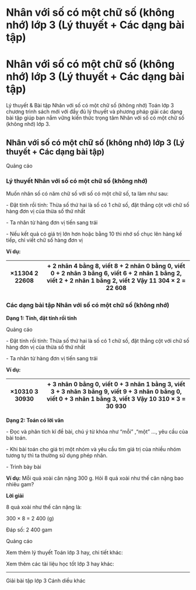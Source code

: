 # Nhân với số có một chữ số (không nhớ) lớp 3 (Lý thuyết + Các dạng bài tập)

# Nhân với số có một chữ số (không nhớ) lớp 3 (Lý thuyết + Các dạng bài tập)

Lý thuyết & Bài tập Nhân với số có một chữ số (không nhớ) Toán lớp 3 chương trình sách mới với đầy đủ lý thuyết và phương pháp giải các dạng bài tập giúp bạn nắm vững kiến thức trọng tâm Nhân với số có một chữ số (không nhớ) lớp 3.

## Nhân với số có một chữ số (không nhớ) lớp 3 (Lý thuyết + Các dạng bài tập)

Quảng cáo

### Lý thuyết Nhân với số có một chữ số (không nhớ)

Muốn nhân số có năm chữ số với số có một chữ số, ta làm như sau:

\- Đặt tính rồi tính: Thừa số thứ hai là số có 1 chữ số, đặt thẳng cột với chữ số hàng đơn vị của thừa số thứ nhất

\- Ta nhân từ hàng đơn vị tiến sang trái

\- Nếu kết quả có giá trị lớn hơn hoặc bằng 10 thì nhớ số chục lên hàng kế tiếp, chỉ viết chữ số hàng đơn vị

**Ví dụ:**

×11304 2 22608 |  \+ 2 nhân 4 bằng 8, viết 8 \+ 2 nhân 0 bằng 0, viết 0 \+ 2 nhân 3 bằng 6, viết 6 \+ 2 nhân 1 bằng 2, viết 2 \+ 2 nhân 1 bằng 2, viết 2 Vậy 11 304 × 2 = 22 608  
---|---  
  
### Các dạng bài tập Nhân với số có một chữ số (không nhớ)

**Dạng 1: Tính, đặt tính rồi tính**

Quảng cáo

\- Đặt tính rồi tính: Thừa số thứ hai là số có 1 chữ số, đặt thẳng cột với chữ số hàng đơn vị của thừa số thứ nhất

\- Ta nhân từ hàng đơn vị tiến sang trái

**Ví dụ:**

×10310 3 30930 |  \+ 3 nhân 0 bằng 0, viết 0 \+ 3 nhân 1 bằng 3, viết 3 \+ 3 nhân 3 bằng 9, viết 9 \+ 3 nhân 0 bằng 0, viết 0 \+ 3 nhân 1 bằng 3, viết 3 Vậy 10 310 × 3 = 30 930  
---|---  
  
**Dạng 2: Toán có lời văn**

\- Đọc và phân tích kĩ đề bài, chú ý từ khóa như “mỗi” ,“một” …, yêu cầu của bài toán. 

\- Khi bài toán cho giá trị một nhóm và yêu cầu tìm giá trị của nhiều nhóm tương tự thì ta thường sử dụng phép nhân. 

\- Trình bày bài 

**Ví dụ:** Mỗi quả xoài cân nặng 300 g. Hỏi 8 quả xoài như thế cân nặng bao nhiêu gam?

**Lời giải**

8 quả xoài như thế cân nặng là:

300 × 8 = 2 400 (g)

Đáp số: 2 400 gam

Quảng cáo

Xem thêm lý thuyết Toán lớp 3 hay, chi tiết khác:

Xem thêm các tài liệu học tốt lớp 3 hay khác:

* * *

Giải bài tập lớp 3 Cánh diều khác

